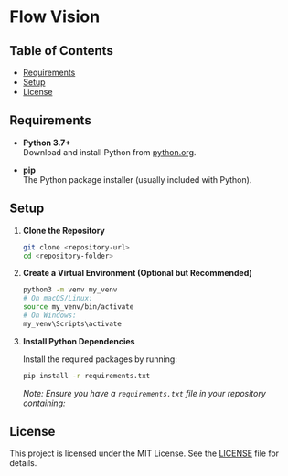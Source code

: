 # Flow Vision

## Table of Contents

- [Requirements](#requirements)
- [Setup](#setup)
- [License](#license)

## Requirements

- **Python 3.7+**  
  Download and install Python from [python.org](https://www.python.org/downloads/).

- **pip**  
  The Python package installer (usually included with Python).

## Setup

1. **Clone the Repository**

    ```bash
    git clone <repository-url>
    cd <repository-folder>
    ```

2. **Create a Virtual Environment (Optional but Recommended)**

    ```bash
    python3 -m venv my_venv
    # On macOS/Linux:
    source my_venv/bin/activate
    # On Windows:
    my_venv\Scripts\activate
    ```

3. **Install Python Dependencies**

    Install the required packages by running:

    ```bash
    pip install -r requirements.txt
    ```

    *Note: Ensure you have a `requirements.txt` file in your repository containing:*

## License

This project is licensed under the MIT License. See the [LICENSE](LICENSE) file for details.
